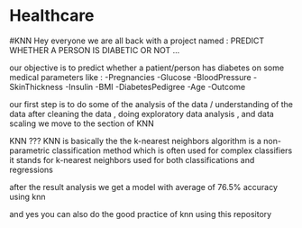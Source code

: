 # Healthcare
#KNN
Hey everyone we are all back with a project named : PREDICT WHETHER A PERSON IS DIABETIC OR NOT ... 

our objective is to predict whether a patient/person has diabetes on some medical parameters like :
-Pregnancies
-Glucose
-BloodPressure
-SkinThickness
-Insulin
-BMI
-DiabetesPedigree
-Age
-Outcome

our first step is to do some of the analysis of the data / understanding of the data
after cleaning the data , doing exploratory data analysis , and data scaling we move to the section of KNN

KNN ???
KNN is basically the the k-nearest neighbors algorithm is a non-parametric classification method which is often used for complex classifiers
it stands for k-nearest neighbors
used for both classifications and regressions

after the result analysis we get a model with average of 76.5% accuracy using knn

and yes you can also do the good practice of knn using this repository
